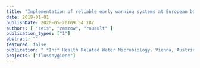 ```yaml
---
title: "Implementation of reliable early warning systems at European bathing waters using multivariate Bayesian regression modelling"
date: 2019-01-01
publishDate: 2020-05-20T09:54:18Z
authors: [ "seis", "zamzow", "rouault" ]
publication_types: ["1"]
abstract: ""
featured: false
publication: " *In:* Health Related Water Microbiology. Vienna, Austria"
projects: ["flusshygiene"]
---
```


